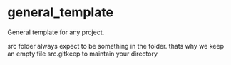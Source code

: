 # general_template
General template for any project.


src folder always expect to be something in the folder.
thats why we keep an empty file src.gitkeep to maintain your directory
